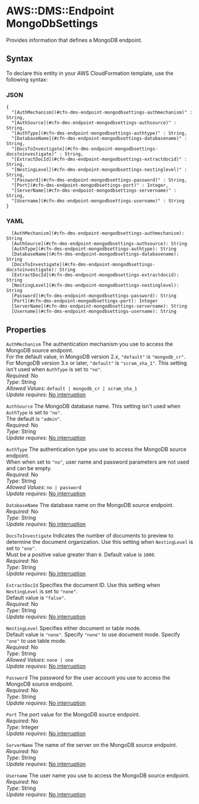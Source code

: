 # AWS::DMS::Endpoint MongoDbSettings<a name="aws-properties-dms-endpoint-mongodbsettings"></a>

Provides information that defines a MongoDB endpoint\.

## Syntax<a name="aws-properties-dms-endpoint-mongodbsettings-syntax"></a>

To declare this entity in your AWS CloudFormation template, use the following syntax:

### JSON<a name="aws-properties-dms-endpoint-mongodbsettings-syntax.json"></a>

```
{
  "[AuthMechanism](#cfn-dms-endpoint-mongodbsettings-authmechanism)" : String,
  "[AuthSource](#cfn-dms-endpoint-mongodbsettings-authsource)" : String,
  "[AuthType](#cfn-dms-endpoint-mongodbsettings-authtype)" : String,
  "[DatabaseName](#cfn-dms-endpoint-mongodbsettings-databasename)" : String,
  "[DocsToInvestigate](#cfn-dms-endpoint-mongodbsettings-docstoinvestigate)" : String,
  "[ExtractDocId](#cfn-dms-endpoint-mongodbsettings-extractdocid)" : String,
  "[NestingLevel](#cfn-dms-endpoint-mongodbsettings-nestinglevel)" : String,
  "[Password](#cfn-dms-endpoint-mongodbsettings-password)" : String,
  "[Port](#cfn-dms-endpoint-mongodbsettings-port)" : Integer,
  "[ServerName](#cfn-dms-endpoint-mongodbsettings-servername)" : String,
  "[Username](#cfn-dms-endpoint-mongodbsettings-username)" : String
}
```

### YAML<a name="aws-properties-dms-endpoint-mongodbsettings-syntax.yaml"></a>

```
  [AuthMechanism](#cfn-dms-endpoint-mongodbsettings-authmechanism): String
  [AuthSource](#cfn-dms-endpoint-mongodbsettings-authsource): String
  [AuthType](#cfn-dms-endpoint-mongodbsettings-authtype): String
  [DatabaseName](#cfn-dms-endpoint-mongodbsettings-databasename): String
  [DocsToInvestigate](#cfn-dms-endpoint-mongodbsettings-docstoinvestigate): String
  [ExtractDocId](#cfn-dms-endpoint-mongodbsettings-extractdocid): String
  [NestingLevel](#cfn-dms-endpoint-mongodbsettings-nestinglevel): String
  [Password](#cfn-dms-endpoint-mongodbsettings-password): String
  [Port](#cfn-dms-endpoint-mongodbsettings-port): Integer
  [ServerName](#cfn-dms-endpoint-mongodbsettings-servername): String
  [Username](#cfn-dms-endpoint-mongodbsettings-username): String
```

## Properties<a name="aws-properties-dms-endpoint-mongodbsettings-properties"></a>

`AuthMechanism`  <a name="cfn-dms-endpoint-mongodbsettings-authmechanism"></a>
 The authentication mechanism you use to access the MongoDB source endpoint\.  
For the default value, in MongoDB version 2\.x, `"default"` is `"mongodb_cr"`\. For MongoDB version 3\.x or later, `"default"` is `"scram_sha_1"`\. This setting isn't used when `AuthType` is set to `"no"`\.  
*Required*: No  
*Type*: String  
*Allowed Values*: `default | mongodb_cr | scram_sha_1`  
*Update requires*: [No interruption](https://docs.aws.amazon.com/AWSCloudFormation/latest/UserGuide/using-cfn-updating-stacks-update-behaviors.html#update-no-interrupt)

`AuthSource`  <a name="cfn-dms-endpoint-mongodbsettings-authsource"></a>
 The MongoDB database name\. This setting isn't used when `AuthType` is set to `"no"`\.   
The default is `"admin"`\.  
*Required*: No  
*Type*: String  
*Update requires*: [No interruption](https://docs.aws.amazon.com/AWSCloudFormation/latest/UserGuide/using-cfn-updating-stacks-update-behaviors.html#update-no-interrupt)

`AuthType`  <a name="cfn-dms-endpoint-mongodbsettings-authtype"></a>
 The authentication type you use to access the MongoDB source endpoint\.  
When when set to `"no"`, user name and password parameters are not used and can be empty\.   
*Required*: No  
*Type*: String  
*Allowed Values*: `no | password`  
*Update requires*: [No interruption](https://docs.aws.amazon.com/AWSCloudFormation/latest/UserGuide/using-cfn-updating-stacks-update-behaviors.html#update-no-interrupt)

`DatabaseName`  <a name="cfn-dms-endpoint-mongodbsettings-databasename"></a>
 The database name on the MongoDB source endpoint\.   
*Required*: No  
*Type*: String  
*Update requires*: [No interruption](https://docs.aws.amazon.com/AWSCloudFormation/latest/UserGuide/using-cfn-updating-stacks-update-behaviors.html#update-no-interrupt)

`DocsToInvestigate`  <a name="cfn-dms-endpoint-mongodbsettings-docstoinvestigate"></a>
 Indicates the number of documents to preview to determine the document organization\. Use this setting when `NestingLevel` is set to `"one"`\.   
Must be a positive value greater than `0`\. Default value is `1000`\.  
*Required*: No  
*Type*: String  
*Update requires*: [No interruption](https://docs.aws.amazon.com/AWSCloudFormation/latest/UserGuide/using-cfn-updating-stacks-update-behaviors.html#update-no-interrupt)

`ExtractDocId`  <a name="cfn-dms-endpoint-mongodbsettings-extractdocid"></a>
 Specifies the document ID\. Use this setting when `NestingLevel` is set to `"none"`\.   
Default value is `"false"`\.   
*Required*: No  
*Type*: String  
*Update requires*: [No interruption](https://docs.aws.amazon.com/AWSCloudFormation/latest/UserGuide/using-cfn-updating-stacks-update-behaviors.html#update-no-interrupt)

`NestingLevel`  <a name="cfn-dms-endpoint-mongodbsettings-nestinglevel"></a>
 Specifies either document or table mode\.   
Default value is `"none"`\. Specify `"none"` to use document mode\. Specify `"one"` to use table mode\.  
*Required*: No  
*Type*: String  
*Allowed Values*: `none | one`  
*Update requires*: [No interruption](https://docs.aws.amazon.com/AWSCloudFormation/latest/UserGuide/using-cfn-updating-stacks-update-behaviors.html#update-no-interrupt)

`Password`  <a name="cfn-dms-endpoint-mongodbsettings-password"></a>
 The password for the user account you use to access the MongoDB source endpoint\.   
*Required*: No  
*Type*: String  
*Update requires*: [No interruption](https://docs.aws.amazon.com/AWSCloudFormation/latest/UserGuide/using-cfn-updating-stacks-update-behaviors.html#update-no-interrupt)

`Port`  <a name="cfn-dms-endpoint-mongodbsettings-port"></a>
 The port value for the MongoDB source endpoint\.   
*Required*: No  
*Type*: Integer  
*Update requires*: [No interruption](https://docs.aws.amazon.com/AWSCloudFormation/latest/UserGuide/using-cfn-updating-stacks-update-behaviors.html#update-no-interrupt)

`ServerName`  <a name="cfn-dms-endpoint-mongodbsettings-servername"></a>
 The name of the server on the MongoDB source endpoint\.   
*Required*: No  
*Type*: String  
*Update requires*: [No interruption](https://docs.aws.amazon.com/AWSCloudFormation/latest/UserGuide/using-cfn-updating-stacks-update-behaviors.html#update-no-interrupt)

`Username`  <a name="cfn-dms-endpoint-mongodbsettings-username"></a>
The user name you use to access the MongoDB source endpoint\.   
*Required*: No  
*Type*: String  
*Update requires*: [No interruption](https://docs.aws.amazon.com/AWSCloudFormation/latest/UserGuide/using-cfn-updating-stacks-update-behaviors.html#update-no-interrupt)